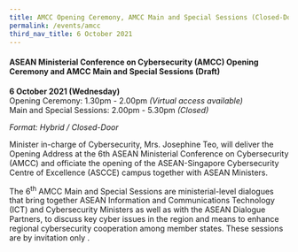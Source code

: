 ```yaml
---
title: AMCC Opening Ceremony, AMCC Main and Special Sessions (Closed-Door) (Draft)
permalink: /events/amcc
third_nav_title: 6 October 2021
---
```

#### **ASEAN Ministerial Conference on Cybersecurity (AMCC) Opening Ceremony and AMCC Main and Special Sessions (Draft)**
 
**6 October 2021 (Wednesday)**  
Opening Ceremony: 1.30pm - 2.00pm *(Virtual access available)*  
Main and Special Sessions: 2.00pm - 5.30pm *(Closed)*

*Format: Hybrid / Closed-Door*

Minister in-charge of Cybersecurity, Mrs. Josephine Teo, will deliver the Opening Address at the 6th ASEAN Ministerial Conference on Cybersecurity (AMCC) and officiate the opening of the ASEAN-Singapore Cybersecurity Centre of Excellence (ASCCE) campus together with ASEAN Ministers. 

The 6<sup>th</sup> AMCC Main and Special Sessions are ministerial-level dialogues that bring together ASEAN Information and Communications Technology (ICT) and Cybersecurity Ministers as well as with the ASEAN Dialogue Partners, to discuss key cyber issues in the region and means to enhance regional cybersecurity cooperation among member states. These sessions are by invitation only .